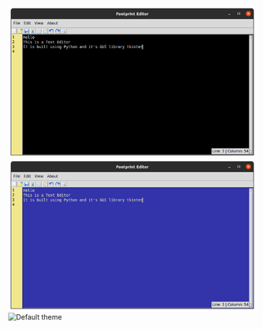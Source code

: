 ![Dark theme](https://github.com/manojmaurya17/images/blob/master/darkTheme.png)
![Dark Blue theme](https://github.com/manojmaurya17/images/blob/master/darkBlueTheme.png)
![Default theme](https://github.com/manojmaurya17/images/blob/master/images.png)
